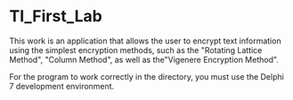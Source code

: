 # TI_First_Lab

This work is an application that allows the user to encrypt text information
using the simplest encryption methods, such as the "Rotating Lattice Method",
"Column Method", as well as the"Vigenere Encryption Method".

For the program to work correctly in the directory, you must use the 
Delphi 7 development environment.
